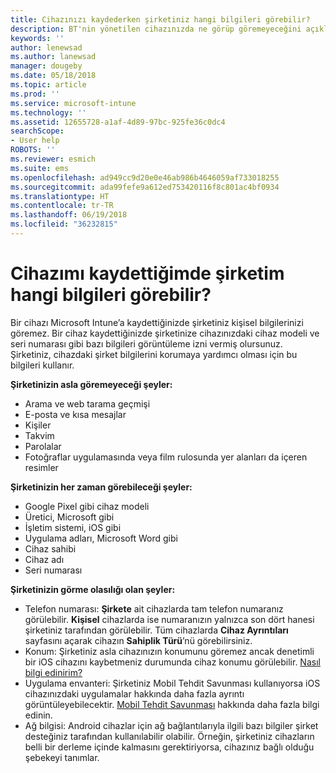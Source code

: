 ```yaml
---
title: Cihazınızı kaydederken şirketiniz hangi bilgileri görebilir?
description: BT'nin yönetilen cihazınızda ne görüp göremeyeceğini açıklar.
keywords: ''
author: lenewsad
ms.author: lanewsad
manager: dougeby
ms.date: 05/18/2018
ms.topic: article
ms.prod: ''
ms.service: microsoft-intune
ms.technology: ''
ms.assetid: 12655728-a1af-4d89-97bc-925fe36c0dc4
searchScope:
- User help
ROBOTS: ''
ms.reviewer: esmich
ms.suite: ems
ms.openlocfilehash: ad949cc9d20e0e46ab986b4646059af733018255
ms.sourcegitcommit: ada99fefe9a612ed753420116f8c801ac4bf0934
ms.translationtype: HT
ms.contentlocale: tr-TR
ms.lasthandoff: 06/19/2018
ms.locfileid: "36232815"
---
```

# <a name="what-information-can-my-company-see-when-i-enroll-my-device"></a>Cihazımı kaydettiğimde şirketim hangi bilgileri görebilir?

Bir cihazı Microsoft Intune’a kaydettiğinizde şirketiniz kişisel bilgilerinizi göremez. Bir cihaz kaydettiğinizde şirketinize cihazınızdaki cihaz modeli ve seri numarası gibi bazı bilgileri görüntüleme izni vermiş olursunuz. Şirketiniz, cihazdaki şirket bilgilerini korumaya yardımcı olması için bu bilgileri kullanır.

**Şirketinizin asla göremeyeceği şeyler:**

- Arama ve web tarama geçmişi
- E-posta ve kısa mesajlar
- Kişiler
- Takvim
-   Parolalar
- Fotoğraflar uygulamasında veya film rulosunda yer alanları da içeren resimler

**Şirketinizin her zaman görebileceği şeyler:**

- Google Pixel gibi cihaz modeli
- Üretici, Microsoft gibi
- İşletim sistemi, iOS gibi
- Uygulama adları, Microsoft Word gibi
- Cihaz sahibi
- Cihaz adı
- Seri numarası

**Şirketinizin görme olasılığı olan şeyler:**

-  Telefon numarası: **Şirkete** ait cihazlarda tam telefon numaranız görülebilir. **Kişisel** cihazlarda ise numaranızın yalnızca son dört hanesi şirketiniz tarafından görülebilir. Tüm cihazlarda **Cihaz Ayrıntıları** sayfasını açarak cihazın **Sahiplik Türü**’nü görebilirsiniz.
-  Konum: Şirketiniz asla cihazınızın konumunu göremez ancak denetimli bir iOS cihazını kaybetmeniz durumunda cihaz konumu görülebilir. [Nasıl bilgi edinirim?](https://go.microsoft.com/fwlink/?linkid=853816)
- Uygulama envanteri: Şirketiniz Mobil Tehdit Savunması kullanıyorsa iOS cihazınızdaki uygulamalar hakkında daha fazla ayrıntı görüntüleyebilecektir. [Mobil Tehdit Savunması](you-are-prompted-to-install-mtd-ios.md) hakkında daha fazla bilgi edinin.
- Ağ bilgisi: Android cihazlar için ağ bağlantılarıyla ilgili bazı bilgiler şirket desteğiniz tarafından kullanılabilir olabilir. Örneğin, şirketiniz cihazların belli bir derleme içinde kalmasını gerektiriyorsa, cihazınız bağlı olduğu şebekeyi tanımlar. 
